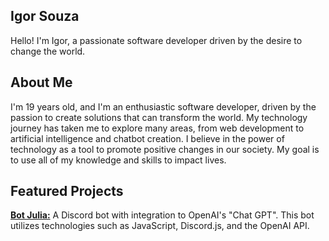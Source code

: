 ## Igor Souza

Hello! I'm Igor, a passionate software developer driven by the desire to change the world.

## About Me

I'm 19 years old, and I'm an enthusiastic software developer, driven by the passion to create solutions that can transform the world. My technology journey has taken me to explore many areas, from web development to artificial intelligence and chatbot creation. I believe in the power of technology as a tool to promote positive changes in our society. My goal is to use all of my knowledge and skills to impact lives.

## Featured Projects

**[Bot Julia:](https://botjulia.xyz)** A Discord bot with integration to OpenAI's "Chat GPT". This bot utilizes technologies such as JavaScript, Discord.js, and the OpenAI API.
